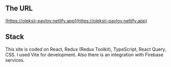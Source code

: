 ## The URL

[https://oleksii-pavlov.netlify.app](https://oleksii-pavlov.netlify.app)

## Stack

This site is coded on React, Redux (Redux Toolkit), TypeScript, React Query, CSS. I used Vite for development.
Also there is an integration with Firebase services.